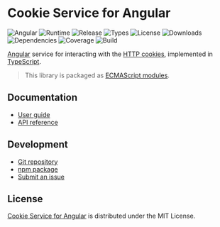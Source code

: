 # Cookie Service for Angular
![Angular](https://badgen.net/badge/angular/%3E%3D9.1.0/green) ![Runtime](https://badgen.net/npm/node/@cedx/ngx-cookies) ![Release](https://badgen.net/npm/v/@cedx/ngx-cookies) ![Types](https://badgen.net/npm/types/@cedx/ngx-cookies) ![License](https://badgen.net/npm/license/@cedx/ngx-cookies) ![Downloads](https://badgen.net/npm/dt/@cedx/ngx-cookies) ![Dependencies](https://badgen.net/david/dep/cedx/ngx-cookies) ![Coverage](https://badgen.net/coveralls/c/github/cedx/ngx-cookies) ![Build](https://badgen.net/github/checks/cedx/ngx-cookies)

[Angular](https://angular.io) service for interacting with the [HTTP cookies](https://developer.mozilla.org/en-US/docs/Web/HTTP/Cookies), implemented in [TypeScript](https://www.typescriptlang.org).

> This library is packaged as [ECMAScript modules](https://nodejs.org/api/esm.html).

## Documentation
- [User guide](https://docs.belin.io/ngx-cookies)
- [API reference](https://api.belin.io/ngx-cookies)

## Development
- [Git repository](https://git.belin.io/cedx/ngx-cookies)
- [npm package](https://www.npmjs.com/package/@cedx/ngx-cookies)
- [Submit an issue](https://git.belin.io/cedx/ngx-cookies/issues)

## License
[Cookie Service for Angular](https://docs.belin.io/ngx-cookies) is distributed under the MIT License.
